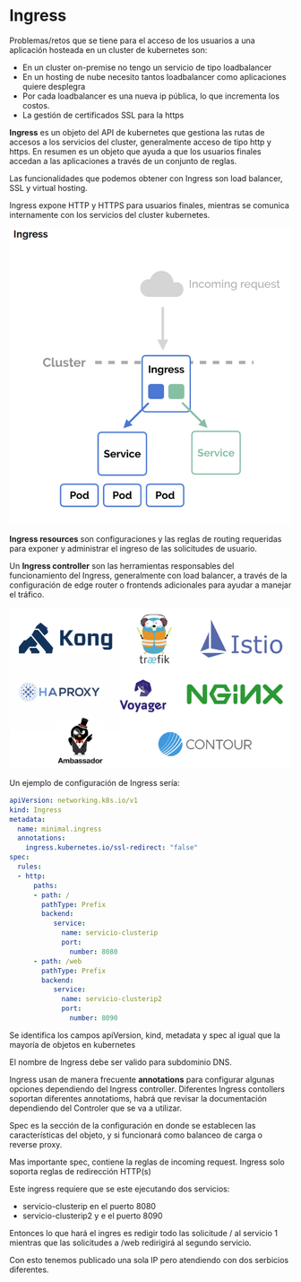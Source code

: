 # Ingress

Problemas/retos que se tiene para el acceso de los usuarios a una aplicación hosteada en un cluster de kubernetes son:

- En un cluster on-premise no tengo un servicio de tipo loadbalancer
- En un hosting de nube necesito tantos loadbalancer como aplicaciones quiere desplegra
- Por cada loadbalancer es una nueva ip pública, lo que incrementa los costos.
- La gestión de certificados SSL para la https
  
**Ingress** es un objeto del API de kubernetes que gestiona las rutas de accesos a los servicios del cluster, generalmente acceso de tipo http y https. En resumen es un objeto que ayuda a que los usuarios finales accedan a las aplicaciones a través de un conjunto de reglas.

Las funcionalidades que podemos obtener con Ingress son load balancer, SSL y virtual hosting.

Ingress expone HTTP y HTTPS para usuarios finales, mientras se comunica internamente con los servicios del cluster kubernetes.

![Ingress Controller](../img/IngressController.png)

**Ingress resources** son configuraciones y las reglas de routing requeridas para exponer y administrar el ingreso de las solicitudes de usuario.

Un **Ingress controller** son las herramientas responsables del funcionamiento del Ingress, generalmente con load balancer, a través de la configuración de edge router o frontends adicionales para ayudar a manejar el tráfico.

![Ingress Controller](../img/IngressControllerexp.png)

Un ejemplo de configuración de Ingress sería:

~~~yaml
apiVersion: networking.k8s.io/v1
kind: Ingress
metadata:
  name: minimal.ingress
  annotations:
    ingress.kubernetes.io/ssl-redirect: "false"
spec:
  rules:
  - http:
      paths:
      - path: /
        pathType: Prefix
        backend:
           service:
             name: servicio-clusterip
             port:
               number: 8080
      - path: /web
        pathType: Prefix
        backend:
           service:
             name: servicio-clusterip2
             port:
               number: 8090

~~~

Se identifica los campos apiVersion, kind, metadata y spec al igual que la mayoría de objetos en kubernetes

El nombre de Ingress debe ser valido para subdominio DNS.

Ingress usan de manera frecuente **annotations** para configurar algunas opciones dependiendo del Ingress controller. Diferentes Ingress contollers soportan diferentes annotatioms, habrá que revisar la documentación dependiendo del Controler que se va a utilizar.

Spec es la sección de la configuración en donde se establecen las características del objeto, y si funcionará como balanceo de carga o reverse proxy.

Mas importante spec, contiene la reglas de incoming request. Ingress solo soporta reglas de redirección HTTP(s)

Este ingress requiere que se este ejecutando dos servicios:

- servicio-clusterip en el puerto 8080
- servicio-clusterip2 y e el puerto 8090

Entonces lo que hará el ingres es redigir todo las solicitude / al servicio 1 mientras que las solicitudes a /web redirigirá al segundo servicio.

Con esto tenemos publicado una sola IP pero atendiendo con dos serbicios diferentes.

